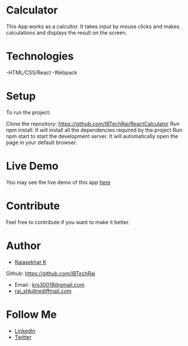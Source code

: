 # Calculator

This App works as a calcultor. It takes input by mouse clicks and makes calculations and displays the result on the screen.

# Technologies

-HTML/CSS/React
-Webpack

# Setup

To run the project:

Clone the repository: https://github.com/IBTechRaj/ReactCalculator
Run npm install. It will install all the dependencies required by the project
Run npm start to start the development server. It will automatically open the page in your default browser.

# Live Demo

You may see the live demo of this app [here](https://microverse-calc.herokuapp.com/)

# Contribute

Feel free to contribute if you want to make it better.

# Author

- [Rajasekhar K ](https://github.com/IBTechRaj)

Github: https://github.com/IBTechRaj

- Email : krs30018@gmail.com
- raj_shk@rediffmail.com

# Follow Me

- [LinkedIn](https://www.linkedin.com/in/rajkatakamsetty/)
- [Twitter](https://twitter.com/IBTechRaj)
